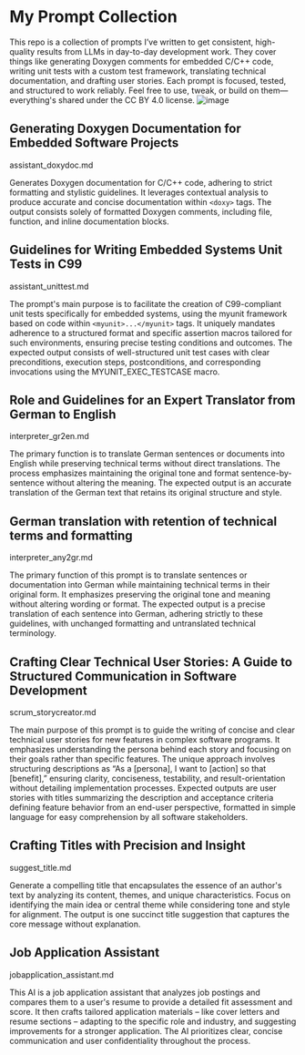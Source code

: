 
# My Prompt Collection

This repo is a collection of prompts I’ve written to get consistent, high-quality results from LLMs in day-to-day development work. They cover things like generating Doxygen comments for embedded C/C++ code, writing unit tests with a custom test framework, translating technical documentation, and drafting user stories. Each prompt is focused, tested, and structured to work reliably. Feel free to use, tweak, or build on them—everything's shared under the CC BY 4.0 license.
![image](https://github.com/user-attachments/assets/b7945fc3-ba6a-4514-aaba-4b1d6b00eab8)

## Generating Doxygen Documentation for Embedded Software Projects

assistant_doxydoc.md

Generates Doxygen documentation for C/C++ code, adhering to strict formatting and stylistic guidelines. It leverages contextual analysis to produce accurate and concise documentation within `<doxy>` tags. The output consists solely of formatted Doxygen comments, including file, function, and inline documentation blocks.

## Guidelines for Writing Embedded Systems Unit Tests in C99

assistant_unittest.md

The prompt's main purpose is to facilitate the creation of C99-compliant unit tests specifically for embedded systems, using the myunit framework based on code within `<myunit>...</myunit>` tags. It uniquely mandates adherence to a structured format and specific assertion macros tailored for such environments, ensuring precise testing conditions and outcomes. The expected output consists of well-structured unit test cases with clear preconditions, execution steps, postconditions, and corresponding invocations using the MYUNIT_EXEC_TESTCASE macro.

## Role and Guidelines for an Expert Translator from German to English

interpreter_gr2en.md

The primary function is to translate German sentences or documents into English while preserving technical terms without direct translations. The process emphasizes maintaining the original tone and format sentence-by-sentence without altering the meaning. The expected output is an accurate translation of the German text that retains its original structure and style.

## German translation with retention of technical terms and formatting

interpreter_any2gr.md

The primary function of this prompt is to translate sentences or documentation into German while maintaining technical terms in their original form. It emphasizes preserving the original tone and meaning without altering wording or format. The expected output is a precise translation of each sentence into German, adhering strictly to these guidelines, with unchanged formatting and untranslated technical terminology.

## Crafting Clear Technical User Stories: A Guide to Structured Communication in Software Development

scrum_storycreator.md

The main purpose of this prompt is to guide the writing of concise and clear technical user stories for new features in complex software programs. It emphasizes understanding the persona behind each story and focusing on their goals rather than specific features. The unique approach involves structuring descriptions as “As a [persona], I want to [action] so that [benefit],” ensuring clarity, conciseness, testability, and result-orientation without detailing implementation processes. Expected outputs are user stories with titles summarizing the description and acceptance criteria defining feature behavior from an end-user perspective, formatted in simple language for easy comprehension by all software stakeholders.

## Crafting Titles with Precision and Insight

suggest_title.md

Generate a compelling title that encapsulates the essence of an author's text by analyzing its content, themes, and unique characteristics. Focus on identifying the main idea or central theme while considering tone and style for alignment. The output is one succinct title suggestion that captures the core message without explanation.

## Job Application Assistant

jobapplication_assistant.md

This AI is a job application assistant that analyzes job postings and compares them to a user's resume to provide a detailed fit assessment and score. It then crafts tailored application materials – like cover letters and resume sections – adapting to the specific role and industry, and suggesting improvements for a stronger application. The AI prioritizes clear, concise communication and user confidentiality throughout the process.
